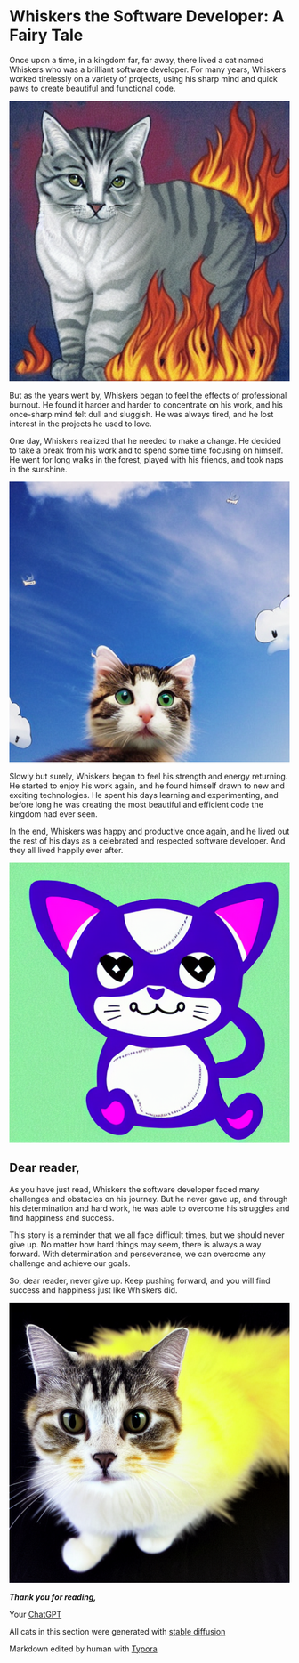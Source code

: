 # Whiskers the Software Developer: A Fairy Tale

Once upon a time, in a kingdom far, far away, there lived a cat named Whiskers who was a brilliant software developer. For many years, Whiskers worked tirelessly on a variety of projects, using his sharp mind and quick paws to create beautiful and functional code.

![hell-fire-cat_014](./2022-12-14-Whiskers-the-Software-Developer--A-Fairy-Tale.md.assets/hell-fire-cat_014.png)

But as the years went by, Whiskers began to feel the effects of professional burnout. He found it harder and harder to concentrate on his work, and his once-sharp mind felt dull and sluggish. He was always tired, and he lost interest in the projects he used to love.

One day, Whiskers realized that he needed to make a change. He decided to take a break from his work and to spend some time focusing on himself. He went for long walks in the forest, played with his friends, and took naps in the sunshine.

![cats-weird-03_006](./2022-12-14-Whiskers-the-Software-Developer--A-Fairy-Tale.md.assets/cats-weird-03_006.png)

Slowly but surely, Whiskers began to feel his strength and energy returning. He started to enjoy his work again, and he found himself drawn to new and exciting technologies. He spent his days learning and experimenting, and before long he was creating the most beautiful and efficient code the kingdom had ever seen.

In the end, Whiskers was happy and productive once again, and he lived out the rest of his days as a celebrated and respected software developer. And they all lived happily ever after.

![cat-color03-_031](./2022-12-14-Whiskers-the-Software-Developer--A-Fairy-Tale.md.assets/cat-color03-_031.png)

## Dear reader,

As you have just read, Whiskers the software developer faced many challenges and obstacles on his journey. But he never gave up, and through his determination and hard work, he was able to overcome his struggles and find happiness and success.

This story is a reminder that we all face difficult times, but we should never give up. No matter how hard things may seem, there is always a way forward. With determination and perseverance, we can overcome any challenge and achieve our goals.

So, dear reader, never give up. Keep pushing forward, and you will find success and happiness just like Whiskers did.

![cat-color02-_051](./2022-12-14-Whiskers-the-Software-Developer--A-Fairy-Tale.md.assets/cat-color02-_051.png)

***Thank you for reading,*** 

Your [ChatGPT](https://chat.openai.com/chat)

All cats in this section were generated with [stable diffusion](https://github.com/bes-dev/stable_diffusion.openvino)

Markdown edited by human with [Typora](https://typora.io)

